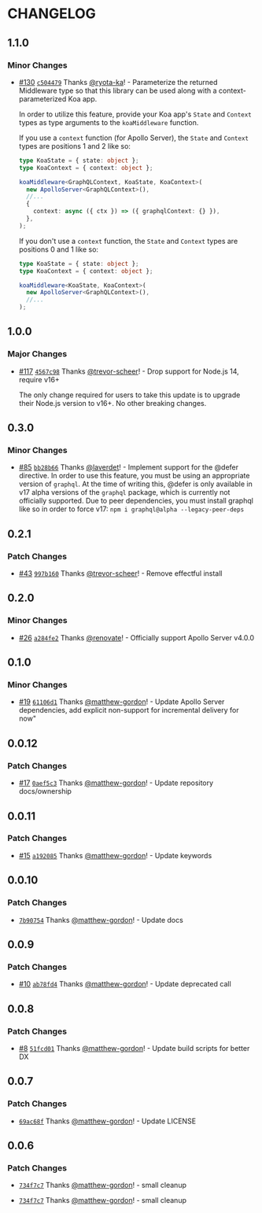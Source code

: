 # CHANGELOG

## 1.1.0

### Minor Changes

- [#130](https://github.com/apollo-server-integrations/apollo-server-integration-koa/pull/130) [`c504479`](https://github.com/apollo-server-integrations/apollo-server-integration-koa/commit/c5044795f3553009f4e20dc3c0757e3303e70a5a) Thanks [@ryota-ka](https://github.com/ryota-ka)! - Parameterize the returned Middleware type so that this library can be used along with a context-parameterized Koa app.

  In order to utilize this feature, provide your Koa app's `State` and `Context` types as type arguments to the `koaMiddleware` function.

  If you use a `context` function (for Apollo Server), the `State` and `Context` types are positions 1 and 2 like so:

  ```ts
  type KoaState = { state: object };
  type KoaContext = { context: object };

  koaMiddleware<GraphQLContext, KoaState, KoaContext>(
    new ApolloServer<GraphQLContext>(),
    //...
    {
      context: async ({ ctx }) => ({ graphqlContext: {} }),
    },
  );
  ```

  If you don't use a `context` function, the `State` and `Context` types are positions 0 and 1 like so:

  ```ts
  type KoaState = { state: object };
  type KoaContext = { context: object };

  koaMiddleware<KoaState, KoaContext>(
    new ApolloServer<GraphQLContext>(),
    //...
  );
  ```

## 1.0.0

### Major Changes

- [#117](https://github.com/apollo-server-integrations/apollo-server-integration-koa/pull/117) [`4567c98`](https://github.com/apollo-server-integrations/apollo-server-integration-koa/commit/4567c982adeaa4a201ec133f1d7afa77eddb3b93) Thanks [@trevor-scheer](https://github.com/trevor-scheer)! - Drop support for Node.js 14, require v16+

  The only change required for users to take this update is to upgrade their Node.js version to v16+. No other breaking changes.

## 0.3.0

### Minor Changes

- [#85](https://github.com/apollo-server-integrations/apollo-server-integration-koa/pull/85) [`bb28b66`](https://github.com/apollo-server-integrations/apollo-server-integration-koa/commit/bb28b66c60151289e4fee51ce58443b000e06056) Thanks [@laverdet](https://github.com/laverdet)! - Implement support for the @defer directive. In order to use this feature, you must be using an appropriate version of `graphql`. At the time of writing this, @defer is only available in v17 alpha versions of the `graphql` package, which is currently not officially supported. Due to peer dependencies, you must install graphql like so in order to force v17:
  `npm i graphql@alpha --legacy-peer-deps`

## 0.2.1

### Patch Changes

- [#43](https://github.com/apollo-server-integrations/apollo-server-integration-koa/pull/43) [`997b160`](https://github.com/apollo-server-integrations/apollo-server-integration-koa/commit/997b160c888f970b3f39abdfd01fb95f83d3fa57) Thanks [@trevor-scheer](https://github.com/trevor-scheer)! - Remove effectful install

## 0.2.0

### Minor Changes

- [#26](https://github.com/apollo-server-integrations/apollo-server-integration-koa/pull/26) [`a284fe2`](https://github.com/apollo-server-integrations/apollo-server-integration-koa/commit/a284fe2bab5da9fad13d8cf5d4cb5a011443fe15) Thanks [@renovate](https://github.com/apps/renovate)! - Officially support Apollo Server v4.0.0

## 0.1.0

### Minor Changes

- [#19](https://github.com/apollo-server-integrations/apollo-server-integration-koa/pull/19) [`61106d1`](https://github.com/apollo-server-integrations/apollo-server-integration-koa/commit/61106d1ed4f7a0e3f94feb117ed69c4ca86efe5d) Thanks [@matthew-gordon](https://github.com/matthew-gordon)! - Update Apollo Server dependencies, add explicit non-support for incremental delivery for now"

## 0.0.12

### Patch Changes

- [#17](https://github.com/apollo-server-integrations/apollo-server-integration-koa/pull/17) [`0aef5c3`](https://github.com/apollo-server-integrations/apollo-server-integration-koa/commit/0aef5c3d83d9f9495a785b350712c4703b9257b4) Thanks [@matthew-gordon](https://github.com/matthew-gordon)! - Update repository docs/ownership

## 0.0.11

### Patch Changes

- [#15](https://github.com/apollo-server-integrations/apollo-server-integration-koa/pull/15) [`a192085`](https://github.com/apollo-server-integrations/apollo-server-integration-koa/commit/a1920855fecd5a0bb1afc0961a86123c960e0508) Thanks [@matthew-gordon](https://github.com/matthew-gordon)! - Update keywords

## 0.0.10

### Patch Changes

- [`7b90754`](https://github.com/apollo-server-integrations/apollo-server-integration-koa/commit/7b9075459e4937be136a841793a279abf826dbbe) Thanks [@matthew-gordon](https://github.com/matthew-gordon)! - Update docs

## 0.0.9

### Patch Changes

- [#10](https://github.com/apollo-server-integrations/apollo-server-integration-koa/pull/10) [`ab78fd4`](https://github.com/apollo-server-integrations/apollo-server-integration-koa/commit/ab78fd42d99d4ba1d52975f718c9fb292a85008a) Thanks [@matthew-gordon](https://github.com/matthew-gordon)! - Update deprecated call

## 0.0.8

### Patch Changes

- [#8](https://github.com/apollo-server-integrations/apollo-server-integration-koa/pull/8) [`51fcd01`](https://github.com/apollo-server-integrations/apollo-server-integration-koa/commit/51fcd01923b785d1dd707a994c705f645e20efaf) Thanks [@matthew-gordon](https://github.com/matthew-gordon)! - Update build scripts for better DX

## 0.0.7

### Patch Changes

- [`69ac68f`](https://github.com/apollo-server-integrations/apollo-server-integration-koa/commit/69ac68f4d86be8a1c629ac777c1f13509cccd7a4) Thanks [@matthew-gordon](https://github.com/matthew-gordon)! - Update LICENSE

## 0.0.6

### Patch Changes

- [`734f7c7`](https://github.com/apollo-server-integrations/apollo-server-integration-koa/commit/734f7c7a2e1bd9aa850294f44f8c504baaea15e2) Thanks [@matthew-gordon](https://github.com/matthew-gordon)! - small cleanup

- [`734f7c7`](https://github.com/apollo-server-integrations/apollo-server-integration-koa/commit/734f7c7a2e1bd9aa850294f44f8c504baaea15e2) Thanks [@matthew-gordon](https://github.com/matthew-gordon)! - small cleanup
